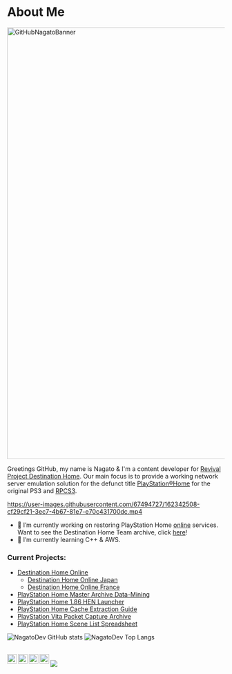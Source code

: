 # About Me 


<img width="1000" alt="GitHubNagatoBanner" src="https://user-images.githubusercontent.com/67494727/140847055-8fe6ecb6-dca3-4ce9-b660-98068356aaed.png">

Greetings GitHub, my name is Nagato & I'm a content developer for [Revival Project Destination Home](http://destinationho.me/). Our main focus is to provide a working network server emulation solution for the defunct title [PlayStation®Home](https://en.wikipedia.org/wiki/PlayStation_Home) for the original PS3 and [RPCS3](https://rpcs3.net/).

https://user-images.githubusercontent.com/67494727/162342508-cf29cf21-3ec7-4b67-81e7-e70c431700dc.mp4

- 🔭 I’m currently working on restoring PlayStation Home [online](https://youtu.be/D7LQP5SDUjU) services. Want to see the Destination Home Team archive, click [here](https://github.com/NagatoDEV/PlayStation-Home-Master-Archive)!
- 🧠 I’m currently learning C++ & AWS. 


### Current Projects:

- [Destination Home Online](https://github.com/DestinationHome/Destination-Home-Online)
   - [Destination Home Online Japan](https://github.com/DestinationHome/Destination-Home-Online-Japan)
   - [Destination Home Online France](https://github.com/DestinationHome/Destination-Home-Online-French)
- [PlayStation Home Master Archive Data-Mining](https://github.com/NagatoDEV/PlayStation-Home-Master-Archive)
- [PlayStation Home 1.86 HEN Launcher](https://github.com/DestinationHome/PlayStation-Home-Hen-Offline)
- [PlayStation Home Cache Extraction Guide](https://nagato.gitbook.io/playstation-home-cache-extraction-guide1/)
- [PlayStation Vita Packet Capture Archive](https://github.com/NagatoDEV/PlayStation-Vita-Packet-Captures)
- [PlayStation Home Scene List Spreadsheet](https://github.com/NagatoDEV/PlayStation-Home-Scene-List-Spreadsheet)

![NagatoDev GitHub stats](https://github-readme-stats.vercel.app/api?username=NagatoDEV&theme=monokai&show_icons=true)
![NagatoDev Top Langs](https://github-readme-stats.vercel.app/api/top-langs/?username=NagatoDEV&theme=monokai)

</br>
<a href="https://discord.gg/nhH6vpX">
  <img align="left" alt="TEAM Nagato width=" width="22px" src="https://raw.githubusercontent.com/peterthehan/peterthehan/master/assets/discord.svg" />
</a>
<a href="https://twitter.com/NagatoRevenge">
  <img align="left" alt="NagatoRevenge | Twitter" width="22px" src="https://raw.githubusercontent.com/peterthehan/peterthehan/master/assets/twitter.svg" />
</a>
<a href="https://www.reddit.com/user/Nagato-DEV/">
  <img align="left" alt="NagatoDev | Reddit" width="22px" src="https://seeklogo.com/images/R/reddit-logo-23F13F6A6A-seeklogo.com.png" />
</a>
<a href="https://www.youtube.com/channel/UCXgz1g5ET8Un9gax-nGMjMw">
  <img align="left" alt="NagatoDev | YouTube" width="22px" src="https://raw.githubusercontent.com/peterthehan/peterthehan/master/assets/youtube.svg" />
</a>

![](https://visitor-badge.glitch.me/badge?page_id=NagatoDev.NagatoDev)
